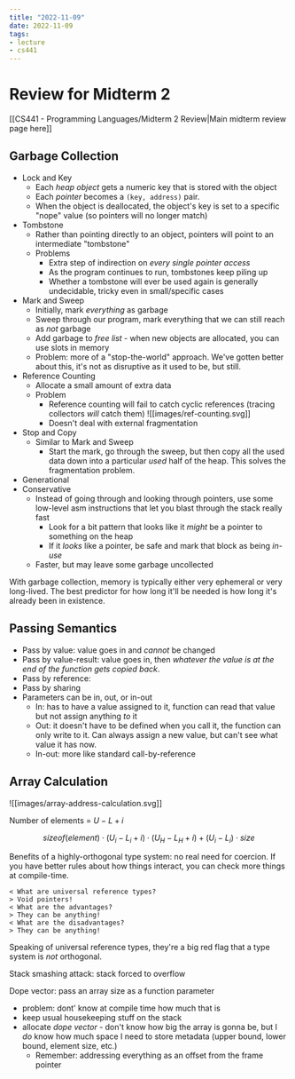 ```yaml
---
title: "2022-11-09"
date: 2022-11-09
tags:
- lecture
- cs441
---
```


# Review for Midterm 2

[[CS441 - Programming Languages/Midterm 2 Review|Main midterm review page here]]

## Garbage Collection

- Lock and Key
	- Each *heap object* gets a numeric key that is stored with the object
	- Each *pointer* becomes a `(key, address)` pair.
	- When the object is deallocated, the object's key is set to a specific "nope" value (so pointers will no longer match)
- Tombstone
	- Rather than pointing directly to an object, pointers will point to an intermediate "tombstone"
	- Problems
		- Extra step of indirection on *every single pointer access*
		- As the program continues to run, tombstones keep piling up
		- Whether a tombstone will ever be used again is generally undecidable, tricky even in small/specific cases
- Mark and Sweep
	- Initially, mark *everything* as garbage
	- Sweep through our program, mark everything that we can still reach as *not* garbage
	- Add garbage to *free list* - when new objects are allocated, you can use slots in memory
	- Problem: more of a "stop-the-world" approach. We've gotten better about this, it's not as disruptive as it used to be, but still.
- Reference Counting
	- Allocate a small amount of extra data
	- Problem
		- Reference counting will fail to catch cyclic references (tracing collectors *will* catch them)
		  ![[images/ref-counting.svg]]
		- Doesn't deal with external fragmentation
- Stop and Copy
	- Similar to Mark and Sweep
		- Start the mark, go through the sweep, but then copy all the used data down into a particular *used* half of the heap. This solves the fragmentation problem.
- Generational
- Conservative
	- Instead of going through and looking through pointers, use some low-level asm instructions that let you blast through the stack really fast
		- Look for a bit pattern that looks like it *might* be a pointer to something on the heap
		- If it *looks* like a pointer, be safe and mark that block as being *in-use*
	- Faster, but may leave some garbage uncollected

With garbage collection, memory is typically either very ephemeral or very long-lived. The best predictor for how long it'll be needed is how long it's already been in existence.

## Passing Semantics

* Pass by value: value goes in and *cannot* be changed
* Pass by value-result: value goes in, then *whatever the value is at the end of the function gets copied back*.
* Pass by reference: 
* Pass by sharing
* Parameters can be in, out, or in-out
	* In: has to have a value assigned to it, function can read that value but not assign anything *to* it
	* Out: it doesn't have to be defined when you call it, the function can only write to it. Can always assign a new value, but can't see what value it has now.
	* In-out: more like standard call-by-reference

## Array Calculation

![[images/array-address-calculation.svg]]

Number of elements = $U - L + i$

$$sizeof(element) \cdot (U_i - L_i + i) \cdot (U_H - L_H + i) + (U_i - L_i) \cdot size$$

Benefits of a highly-orthogonal type system: no real need for coercion. If you have better rules about how things interact, you can check more things at compile-time.

```dialogue
< What are universal reference types?
> Void pointers!
< What are the advantages?
> They can be anything!
< What are the disadvantages?
> They can be anything!
```

Speaking of universal reference types, they're a big red flag that a type system is *not* orthogonal.

Stack smashing attack: stack forced to overflow

Dope vector: pass an array size as a function parameter
* problem: dont' know at compile time how much that is
* keep usual housekeeping stuff on the stack
* allocate *dope vector* - don't know how big the array is gonna be, but I *do* know how much space I need to store metadata (upper bound, lower bound, element size, etc.)
	* Remember: addressing everything as an offset from the frame pointer